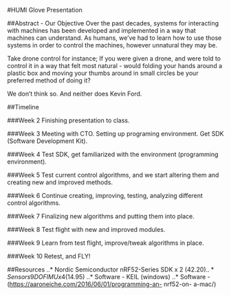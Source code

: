 #HUMI Glove Presentation


##Abstract - Our Objective
Over the past decades, systems for interacting with machines has been developed and implemented in a
way that machines can understand. As humans, we’ve had to learn how to use those systems in order to
control the machines, however unnatural they may be.

Take drone control for instance; If you were given a drone, and were told to control it in a way that felt
most natural - would folding your hands around a plastic box and moving your thumbs around in small
circles be your preferred method of doing it?

We don’t think so. And neither does Kevin Ford.


##Timeline

###Week 2 
Finishing presentation to class.

###Week 3 
Meeting with CTO. Setting up programing environment. Get SDK (Software Development Kit).

###Week 4 
Test SDK, get familiarized with the environment (programming environment).

###Week 5 
Test current control algorithms, and we start altering them and creating new and improved
methods.

###Week 6 
Continue creating, improving, testing, analyzing different control algorithms.

###Week 7 
Finalizing new algorithms and putting them into place.

###Week 8 
Test flight with new and improved modules.

###Week 9
Learn from test flight, improve/tweak algorithms in place.

###Week 10
Retest, and FLY!


##Resources 
..* Nordic Semiconductor nRF52-Series SDK x 2 ($42.20)
..* Sensors 9DOF IMU x 4 ($14.95)
..* Software - KEIL (windows)
..* Software - (https://aaroneiche.com/2016/06/01/programming-an- nrf52-on- a-mac/)
